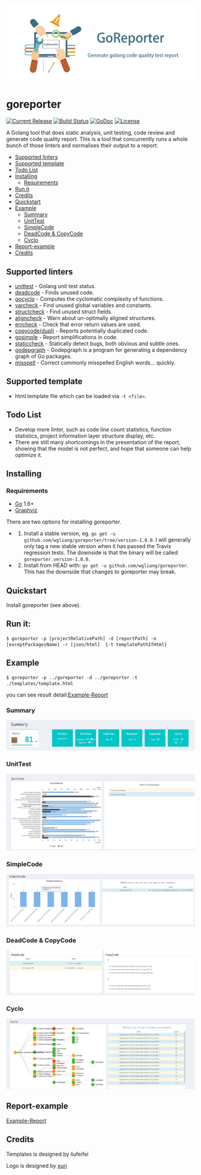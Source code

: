 ![goreporter](./logo.png)

# goreporter

[![Current Release](https://img.shields.io/github/release/wgliang/goreporter.svg)](https://github.com/wgliang/goreporter/releases/latest)
[![Build Status](https://travis-ci.org/wgliang/goreporter.svg?branch=master)](https://travis-ci.org/wgliang/goreporter)
[![GoDoc](https://godoc.org/github.com/wgliang/goreporter?status.svg)](https://godoc.org/github.com/wgliang/goreporter)
[![License](https://img.shields.io/badge/LICENSE-Apache2.0-ff69b4.svg)](http://www.apache.org/licenses/LICENSE-2.0.html)

A Golang tool that does static analysis, unit testing, code review and generate code quality report. This is a tool that concurrently runs a whole bunch of those linters and normalises their output to a report:

<!-- MarkdownTOC -->

- [Supported linters](#supported-linters)
- [Supported template](#supported-template)
- [Todo List](#todo-list)
- [Installing](#installing)
	- [Requirements](#requirements)
- [Run it](#run-it)
- [Credits](#credits)
- [Quickstart](#quickstart)
- [Example](#example)
	- [Summary](#summary)
	- [UnitTest](#unittest)
	- [SimpleCode](#simplecode)
	- [DeadCode & CopyCode](#deadcodeandcopycode)
	- [Cyclo](#cyclo)
- [Report-example](#report-example)
- [Credits](#credits)

<!-- /MarkdownTOC -->

## Supported linters

- [unittest](https://github.com/wgliang/goreporter/tree/master/linters/unittest) - Golang unit test status.
- [deadcode](https://github.com/tsenart/deadcode) - Finds unused code.
- [gocyclo](https://github.com/alecthomas/gocyclo) - Computes the cyclomatic complexity of functions.
- [varcheck](https://github.com/opennota/check) - Find unused global variables and constants.
- [structcheck](https://github.com/opennota/check) - Find unused struct fields.
- [aligncheck](https://github.com/opennota/check) - Warn about un-optimally aligned structures.
- [errcheck](https://github.com/kisielk/errcheck) - Check that error return values are used.
- [copycode(dupl)](https://github.com/mibk/dupl) - Reports potentially duplicated code.
- [gosimple](https://github.com/dominikh/go-tools/tree/master/cmd/gosimple) - Report simplifications in code.
- [staticcheck](https://github.com/dominikh/go-tools/tree/master/cmd/staticcheck) - Statically detect bugs, both obvious and subtle ones.
- [godepgraph](https://github.com/kisielk/godepgraph) - Godepgraph is a program for generating a dependency graph of Go packages.
- [misspell](https://github.com/client9/misspell) - Correct commonly misspelled English words... quickly.

## Supported template

- html template file which can be loaded via `-t <file>`.

## Todo List

- Develop more linter, such as code line count statistics, function statistics, project information layer structure display, etc.
- There are still many shortcomings in the presentation of the report, showing that the model is not perfect, and hope that someone can help optimize it.

## Installing

### Requirements

- [Go](https://golang.org/dl/) 1.6+
- [Graphviz](http://www.graphviz.org/Download..php)

There are two options for installing goreporter.

- 1. Install a stable version, eg. `go get -u github.com/wgliang/goreporter/tree/version-1.0.0`.
   I will generally only tag a new stable version when it has passed the Travis regression tests. 
     The downside is that the binary will be called `goreporter.version-1.0.0`.

- 2. Install from HEAD with: `go get -u github.com/wgliang/goreporter`.
   This has the downside that changes to goreporter may break.

## Quickstart

Install goreporter (see above).

## Run it:

```
$ goreporter -p [projectRelativePath] -d [reportPath] -e [exceptPackagesName] -r [json/html]  {-t templatePathIfHtml}
```

## Example

```
$ goreporter -p ../goreporter -d ../goreporter -t ./templates/template.html
```
you can see result detail:[Example-Report](http://fiisio.me/pages/goreporter-report.html)

### Summary
![summary](./doc/summary.jpeg)

### UnitTest
![unittest](./doc/unittest.jpeg)

### SimpleCode
![simplecode](./doc/simplecode.jpeg)

### DeadCode & CopyCode
![deadcodeandcopycode](./doc/deadcodeandcopycode.jpeg)

### Cyclo
![cyclo](./doc/cyclo.jpeg)

## Report-example

[Example-Report](http://fiisio.me/pages/goreporter-report.html)

## Credits

Templates is designed by liufeifei

Logo is designed by [xuri](https://github.com/Luxurioust)
